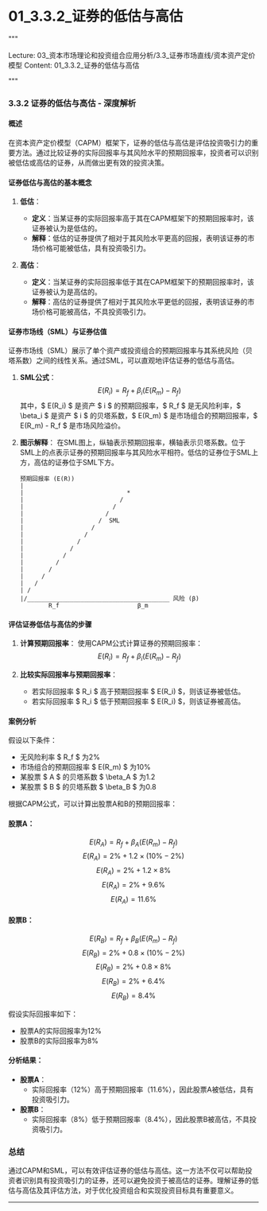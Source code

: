 # 01_3.3.2_证券的低估与高估

"""

Lecture: 03_资本市场理论和投资组合应用分析/3.3_证券市场直线/资本资产定价模型
Content: 01_3.3.2_证券的低估与高估

"""

### 3.3.2 证券的低估与高估 - 深度解析

#### 概述

在资本资产定价模型（CAPM）框架下，证券的低估与高估是评估投资吸引力的重要方法。通过比较证券的实际回报率与其风险水平的预期回报率，投资者可以识别被低估或高估的证券，从而做出更有效的投资决策。

#### 证券低估与高估的基本概念

1. **低估**：
   - **定义**：当某证券的实际回报率高于其在CAPM框架下的预期回报率时，该证券被认为是低估的。
   - **解释**：低估的证券提供了相对于其风险水平更高的回报，表明该证券的市场价格可能被低估，具有投资吸引力。

2. **高估**：
   - **定义**：当某证券的实际回报率低于其在CAPM框架下的预期回报率时，该证券被认为是高估的。
   - **解释**：高估的证券提供了相对于其风险水平更低的回报，表明该证券的市场价格可能被高估，不具投资吸引力。

#### 证券市场线（SML）与证券估值

证券市场线（SML）展示了单个资产或投资组合的预期回报率与其系统风险（贝塔系数）之间的线性关系。通过SML，可以直观地评估证券的低估与高估。

1. **SML公式**：
   $$ E(R_i) = R_f + \beta_i (E(R_m) - R_f) $$
   其中，$ E(R_i) $ 是资产 $ i $ 的预期回报率，$ R_f $ 是无风险利率，$ \beta_i $ 是资产 $ i $ 的贝塔系数，$ E(R_m) $ 是市场组合的预期回报率，$ E(R_m) - R_f $ 是市场风险溢价。

2. **图示解释**：
   在SML图上，纵轴表示预期回报率，横轴表示贝塔系数。位于SML上的点表示证券的预期回报率与其风险水平相符。低估的证券位于SML上方，高估的证券位于SML下方。

   ```
   预期回报率 (E(R))
   |
   |                             *
   |                           / 
   |                         /   
   |                       /     
   |                     /  SML
   |                   /
   |                 /
   |               /
   |             /
   |           /
   |         /
   |       /
   |     /
   |   /
   | /
   |/________________________________________ 风险 (β)
           R_f                      β_m
   ```

#### 评估证券低估与高估的步骤

1. **计算预期回报率**：
   使用CAPM公式计算证券的预期回报率：
   $$ E(R_i) = R_f + \beta_i (E(R_m) - R_f) $$

2. **比较实际回报率与预期回报率**：
   - 若实际回报率 $ R_i $ 高于预期回报率 $ E(R_i) $，则该证券被低估。
   - 若实际回报率 $ R_i $ 低于预期回报率 $ E(R_i) $，则该证券被高估。

#### 案例分析

假设以下条件：
- 无风险利率 $ R_f $ 为2%
- 市场组合的预期回报率 $ E(R_m) $ 为10%
- 某股票 $ A $ 的贝塔系数 $ \beta_A $ 为1.2
- 某股票 $ B $ 的贝塔系数 $ \beta_B $ 为0.8

根据CAPM公式，可以计算出股票A和B的预期回报率：

#### 股票A：
$$ E(R_A) = R_f + \beta_A (E(R_m) - R_f) $$
$$ E(R_A) = 2\% + 1.2 \times (10\% - 2\%) $$
$$ E(R_A) = 2\% + 1.2 \times 8\% $$
$$ E(R_A) = 2\% + 9.6\% $$
$$ E(R_A) = 11.6\% $$

#### 股票B：
$$ E(R_B) = R_f + \beta_B (E(R_m) - R_f) $$
$$ E(R_B) = 2\% + 0.8 \times (10\% - 2\%) $$
$$ E(R_B) = 2\% + 0.8 \times 8\% $$
$$ E(R_B) = 2\% + 6.4\% $$
$$ E(R_B) = 8.4\% $$

假设实际回报率如下：
- 股票A的实际回报率为12%
- 股票B的实际回报率为8%

#### 分析结果：
- **股票A**：
  - 实际回报率（12%）高于预期回报率（11.6%），因此股票A被低估，具有投资吸引力。
- **股票B**：
  - 实际回报率（8%）低于预期回报率（8.4%），因此股票B被高估，不具投资吸引力。

### 总结

通过CAPM和SML，可以有效评估证券的低估与高估。这一方法不仅可以帮助投资者识别具有投资吸引力的证券，还可以避免投资于被高估的证券。理解证券的低估与高估及其评估方法，对于优化投资组合和实现投资目标具有重要意义。

---